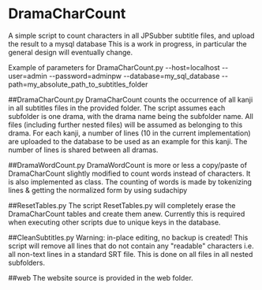 # DramaCharCount
A simple script to count characters in all JPSubber subtitle files, and upload the result to a mysql database
This is a work in progress, in particular the general design will eventually change.

Example of parameters for DramaCharCount.py
--host=localhost  --user=admin --password=adminpw --database=my_sql_database --path=my_absolute_path_to_subtitles_folder

##DramaCharCount.py
DramaCharCount counts the occurrence of all kanji in all subtitles files in the provided folder. The script assumes each subfolder is one drama, with the drama name being the subfolder name. 
All files (including further nested files) will be assumed as belonging to this drama.
For each kanji, a number of lines (10 in the current implementation) are uploaded to the database to be used as an example for this kanji. The number of lines is shared between all dramas.

##DramaWordCount.py
DramaWordCount is more or less a copy/paste of DramaCharCount slightly modified to count words instead of characters. It is also implemented as class.
The counting of words is made by tokenizing lines & getting the normalized form by using sudachipy


##ResetTables.py
The script ResetTables.py will completely erase the DramaCharCount tables and create them anew. Currently this is required when executing other scripts due to unique keys in the database. 

##CleanSubtitles.py
Warning: in-place editing, no backup is created!
This script will remove all lines that do not contain any "readable" characters i.e. all non-text lines in a standard SRT file. This is done on all files in all nested subfolders.

##web
The website source is provided in the web folder.